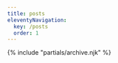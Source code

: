 ```yaml
---
title: posts
eleventyNavigation:
  key: /posts
  order: 1
---
```


{% include "partials/archive.njk" %}


